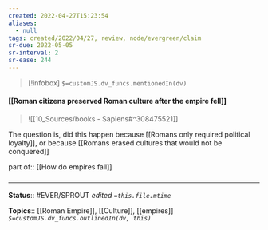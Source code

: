 ```yaml
---
created: 2022-04-27T15:23:54 
aliases:
  - null
tags: created/2022/04/27, review, node/evergreen/claim
sr-due: 2022-05-05
sr-interval: 2
sr-ease: 244
---
```

> [!infobox]
`$=customJS.dv_funcs.mentionedIn(dv)`

#### [[Roman citizens preserved Roman culture after the empire fell]]


> ![[10_Sources/books - Sapiens#^308475521]]

The question is, did this happen because [[Romans only required political loyalty]], or because [[Romans erased cultures that would not be conquered]]

part of:: [[How do empires fall]]

### <hr class="footnote"/>

**Status**:: #EVER/SPROUT
*edited `=this.file.mtime`*

**Topics**:: [[Roman Empire]], [[Culture]], [[empires]]
*`$=customJS.dv_funcs.outlinedIn(dv, this)`*
